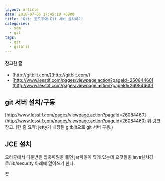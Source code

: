 ```yaml
---
layout: article
date: 2018-07-06 17:45:19 +0900
title: 'Git: 윈도우에 Git 서버 설치하기'
categories:
  - scm
  - git
tags:
  - git
  - gitblit
---
```


#### 참고한 글
- [http://gitblit.com/](http://gitblit.com/)
- [http://www.lesstif.com/pages/viewpage.action?pageId=26084460](http://www.lesstif.com/pages/viewpage.action?pageId=26084460)

## git 서버 설치/구동
[http://www.lesstif.com/pages/viewpage.action?pageId=26084460](http://www.lesstif.com/pages/viewpage.action?pageId=26084460)
위 링크 참고. (한 줄 요약: jetty가 내장된 gitblit으로 git 서버 구동.)

## JCE 설치
오라클에서 다운받은 압축파일을 풀면 jar파일이 몇개 있는데 요것들을 java설치경로/lib/security 아래에 덮어쓰기 한다.

끗
